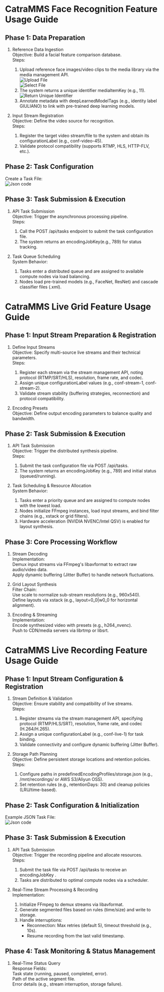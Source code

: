
<!-- by 梁梅-->

# CatraMMS Face Recognition Feature Usage Guide

## Phase 1: Data Preparation  
1. Reference Data Ingestion  
   Objective: Build a facial feature comparison database.  
   Steps:  
     1. Upload reference face images/video clips to the media library via the media management API.  
     ![Upload File](QQ20250511-123230.png)  
     ![Select File](QQ20250511-131512.png)  
     2. The system returns a unique identifier medialtemKey (e.g., 11).  
     ![Return Unique Identifier](QQ20250511-132558.png)  
     3. Annotate metadata with deepLearnedModelTags (e.g., identity label GIULIANO) to link with pre-trained deep learning models.  

2. Input Stream  Registration  
   Objective: Define the video source for recognition.  
   Steps:  
     1. Register the target video stream/file to the system and obtain its configurationLabel (e.g., conf-video-45).  
     2. Validate protocol compatibility (supports RTMP, HLS, HTTP-FLV, etc.).  

## Phase 2: Task Configuration  
Create a Task File:  
     ![Json code](2025-05-12-16-08-32.png)

## Phase 3: Task Submission & Execution  
1. API Task Submission  
   Objective: Trigger the asynchronous processing pipeline.  
   Steps:  
     1. Call the POST /api/tasks endpoint to submit the task configuration file.  
     2. The system returns an encodingJobKey(e.g., 789) for status tracking.  

2. Task Queue Scheduling  
   System Behavior:  
     1. Tasks enter a distributed queue and are assigned to available compute nodes via load balancing.  
     2. Nodes load pre-trained models (e.g., FaceNet, ResNet) and cascade classifier files (.xml).  

# CatraMMS Live Grid Feature Usage Guide  

## Phase 1: Input Stream Preparation & Registration  
1. Define Input Streams  
   Objective: Specify multi-source live streams and their technical parameters.  
   Steps:  
     1. Register each stream via the stream management API, noting protocol (RTMP/SRT/HLS), resolution, frame rate, and codec.  
     2. Assign unique configurationLabel values (e.g., conf-stream-1, conf-stream-2).  
     3. Validate stream stability (buffering strategies, reconnection) and protocol compatibility.  

2. Encoding Presets  
   Objective: Define output encoding parameters to balance quality and bandwidth.  

## Phase 2: Task Submission & Execution  
1. API Task Submission  
   Objective: Trigger the distributed synthesis pipeline.  
   Steps:  
     1. Submit the task configuration file via POST /api/tasks.  
     2. The system returns an encodingJobKey (e.g., 789) and initial status (queued/running).  

2. Task Scheduling & Resource Allocation  
   System Behavior:  
     1. Tasks enter a priority queue and are assigned to compute nodes with the lowest load.  
     2. Nodes initialize FFmpeg instances, load input streams, and bind filter chains (e.g., xstack or grid filters).  
     3. Hardware acceleration (NVIDIA NVENC/Intel QSV) is enabled for layout synthesis.  

## Phase 3: Core Processing Workflow  
1. Stream Decoding  
   Implementation:  
      Demux input streams via FFmpeg's libavformat to extract raw audio/video data.  
      Apply dynamic buffering (Jitter Buffer) to handle network fluctuations.  

2. Grid Layout Synthesis  
   Filter Chain:  
      Use scale to normalize sub-stream resolutions (e.g., 960x540).  
      Define layouts via xstack (e.g., layout=0_0|w0_0 for horizontal alignment).  

3. Encoding & Streaming  
   Implementation:  
      Encode synthesized video with presets (e.g., h264_nvenc).  
      Push to CDN/media servers via librtmp or libsrt.  

# CatraMMS Live Recording Feature Usage Guide  

## Phase 1: Input Stream Configuration & Registration  
1. Stream Definition & Validation  
   Objective: Ensure stability and compatibility of live streams.  
   Steps:  
     1. Register streams via the stream management API, specifying protocol (RTMP/HLS/SRT), resolution, frame rate, and codec (H.264/H.265).  
     2. Assign a unique configurationLabel (e.g., conf-live-1) for task binding.  
     3. Validate connectivity and configure dynamic buffering (Jitter Buffer).  

2. Storage Path Planning  
   Objective: Define persistent storage locations and retention policies.  
   Steps:  
     1. Configure paths in predefinedEncodingProfiles/storage.json (e.g., /mnt/recordings/ or AWS S3/Aliyun OSS).  
     2. Set retention rules (e.g., retentionDays: 30) and cleanup policies (LRU/time-based).  

## Phase 2: Task Configuration & Initialization  
Example JSON Task File:  
![Json code](2025-05-12-13-55-57.png)

## Phase 3: Task Submission & Execution  
1. API Task Submission  
   Objective: Trigger the recording pipeline and allocate resources.  
   Steps:  
     1. Submit the task file via POST /api/tasks to receive an encodingJobKey .  
     2. Tasks are distributed to optimal compute nodes via a scheduler.  

2. Real-Time Stream Processing & Recording  
   Implementation:  
     1. Initialize FFmpeg to demux streams via libavformat.  
     2. Generate segmented files based on rules (time/size) and write to storage.  
     3. Handle interruptions:  
        - Reconnection: Max retries (default 5), timeout threshold (e.g., 10s).  
        - Resume recording from the last valid timestamp.  

## Phase 4: Task Monitoring & Status Management  
1. Real-Time Status Query  
   Response Fields:  
       Task state (running, paused, completed, error).  
       Path of the active segment file.  
       Error details (e.g., stream interruption, storage failure).  
